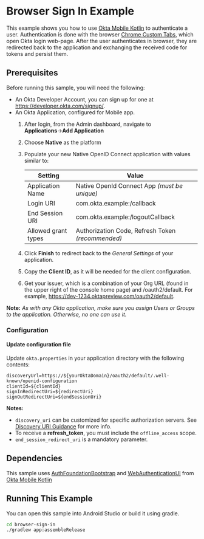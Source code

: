 # Browser Sign In Example

This example shows you how to use [Okta Mobile Kotlin][] to authenticate a user. Authentication is done with the browser [Chrome Custom Tabs][], which open Okta login web-page. After the user authenticates in browser, they are redirected back to the application and exchanging the received code for tokens and persist them.

## Prerequisites

Before running this sample, you will need the following:

* An Okta Developer Account, you can sign up for one at https://developer.okta.com/signup/.
* An Okta Application, configured for Mobile app.
    1. After login, from the Admin dashboard, navigate to **Applications**&rarr;**Add Application**
    2. Choose **Native** as the platform
    3. Populate your new Native OpenID Connect application with values similar to:

        | Setting              | Value                                               |
        | -------------------- | --------------------------------------------------- |
        | Application Name     | Native OpenId Connect App *(must be unique)*        |
        | Login URI            | com.okta.example:/callback                          |
        | End Session URI      | com.okta.example:/logoutCallback                    |
        | Allowed grant types  | Authorization Code, Refresh Token *(recommended)*   |

    4. Click **Finish** to redirect back to the *General Settings* of your application.
    5. Copy the **Client ID**, as it will be needed for the client configuration.
    6. Get your issuer, which is a combination of your Org URL (found in the upper right of the console home page) and /oauth2/default. For example, https://dev-1234.oktapreview.com/oauth2/default.

**Note:** *As with any Okta application, make sure you assign Users or Groups to the application. Otherwise, no one can use it.*

### Configuration

#### Update configuration file
Update `okta.properties` in your application directory with the following contents:

```properties
discoveryUrl=https://${yourOktaDomain}/oauth2/default/.well-known/openid-configuration
clientId=${clientId}
signInRedirectUri=${redirectUri}
signOutRedirectUri=${endSessionUri}
```

**Notes:**
- `discovery_uri` can be customized for specific authorization servers. See [Discovery URI Guidance](https://github.com/okta/okta-oidc-android#discovery-uri-guidance) for more info.
- To receive a **refresh_token**, you must include the `offline_access` scope.
- `end_session_redirect_uri` is a mandatory parameter.

## Dependencies

This sample uses [AuthFoundationBootstrap][] and [WebAuthenticationUI][] from [Okta Mobile Kotlin][]

## Running This Example

You can open this sample into Android Studio or build it using gradle.
```bash
cd browser-sign-in
./gradlew app:assembleRelease
```

[Chrome Custom Tabs]: https://developer.chrome.com/multidevice/android/customtabs
[Authorization Code Flow with PKCE]: https://developer.okta.com/authentication-guide/implementing-authentication/auth-code-pkce
[Google Authenticator]: https://play.google.com/store/apps/details?id=com.google.android.apps.authenticator2
[Okta Verify]: https://play.google.com/store/apps/details?id=com.okta.android.auth
[AuthFoundationBootstrap]: https://github.com/okta/okta-mobile-kotlin/tree/master/auth-foundation-bootstrap
[WebAuthenticationUI]: https://github.com/okta/okta-mobile-kotlin/tree/master/web-authentication-ui
[Okta Mobile Kotlin]: https://github.com/okta/okta-mobile-kotlin
